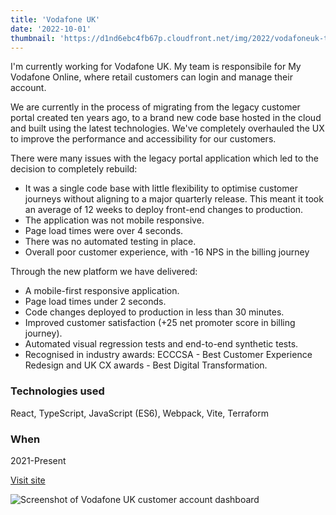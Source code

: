 ```yaml
---
title: 'Vodafone UK'
date: '2022-10-01'
thumbnail: 'https://d1nd6ebc4fb67p.cloudfront.net/img/2022/vodafoneuk-thumb.jpg'
---
```


I'm currently working for Vodafone UK. My team is responsibile for My Vodafone Online, where retail customers can login and manage their account.

We are currently in the process of migrating from the legacy customer portal created ten years ago, to a brand new code base hosted in the cloud and built using the latest technologies. We've completely overhauled the UX to improve the performance and accessibility for our customers.

There were many issues with the legacy portal application which led to the decision to completely rebuild:
- It was a single code base with little flexibility to optimise customer journeys without aligning to a major quarterly release. This meant it took an average of 12 weeks to deploy front-end changes to production.
- The application was not mobile responsive.
- Page load times were over 4 seconds.
- There was no automated testing in place.
- Overall poor customer experience, with -16 NPS in the billing journey

Through the new platform we have delivered:
- A mobile-first responsive application.
- Page load times under 2 seconds.
- Code changes deployed to production in less than 30 minutes.
- Improved customer satisfaction (+25 net promoter score in billing journey).
- Automated visual regression tests and end-to-end synthetic tests.
- Recognised in industry awards: ECCCSA - Best Customer Experience Redesign and UK CX awards - Best Digital Transformation.

### Technologies used
React, TypeScript, JavaScript (ES6), Webpack, Vite, Terraform

### When
2021-Present

<p><a class="button" href="https://www.vodafone.co.uk" target="_blank" rel="noopener">Visit site</a></p>

![Screenshot of Vodafone UK customer account dashboard](https://d1nd6ebc4fb67p.cloudfront.net/img/2022/vfuk-account-dashboard.jpeg)